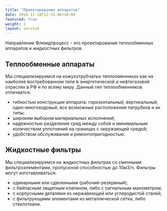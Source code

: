 ```yaml
---
title: "Проектирование аппаратов"
date: 2018-11-18T12:33:46+10:00
featured: true
weight: 1
layout: service
---
```


Направление Флюидпроцесс - это проектирование теплообменных аппаратов и жидкостных фильтров.

## Теплообменные аппараты

Мы специализируемся на кожухотрубчатых теплооменниках как на наиболее востребованном типе в энергетической и нефтегазовой отраслях в РФ и по всему миру. Данный тип теплообменников отличается:

- гибкостью конструкции аппарата: горизонтальный, вертикальный, одно-многоходовый, все возможные расположения патрубков и их типы;
- широким выбором материальных исполнений;
- надежностью разделения сред между собой и минимальным количеством уплотнений на границах с окружающей средой;
- удобством обслуживания и ремонтопригодностью.

## Жидкостные фильтры

Мы специализируемся на жидкостных фильтрах со сменными фильтроэлементами, пропускной способностью до 10м3/ч. Фильтры могут изготавливаться:

- одинарными или сдвоенными (рабочий-резервный);
- с байпасным защитным клапаном, либо с сигнальным манометром;
- с корпусными деталями из нержавеющей или углеродистой сталей;
- с фильтрующими элементами из металлической сетки, либо стеклоткани.